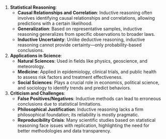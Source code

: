 1. **Statistical Reasoning**:
    - **Causal Relationships and Correlation**: Inductive reasoning often involves identifying causal relationships and correlations, allowing predictions with a certain likelihood.
    - **Generalization**: Based on representative samples, inductive reasoning generalizes from specific observations to broader laws.
    - **Inductive Uncertainty**: Unlike deductive reasoning, inductive reasoning cannot provide certainty—only probability-based conclusions.
2. **Applications in Science**:
    - **Natural Sciences**: Used in fields like physics, geoscience, and meteorology.
    - **Medicine**: Applied in epidemiology, clinical trials, and public health to assess risk factors and treatment effectiveness.
    - **Social Sciences**: Plays a crucial role in economics, political science, and sociology to identify trends and predict behaviors.
3. **Criticism and Challenges**:
    - **False Positives/Negatives**: Inductive methods can lead to erroneous conclusions due to statistical limitations.
	- **Philosophical Justification**: Inductive reasoning lacks a firm philosophical foundation; its reliability is mostly pragmatic.
	- **Reproducibility Crisis**: Many scientific studies based on statistical reasoning face issues with replication, highlighting the need for better methodologies and data transparency.